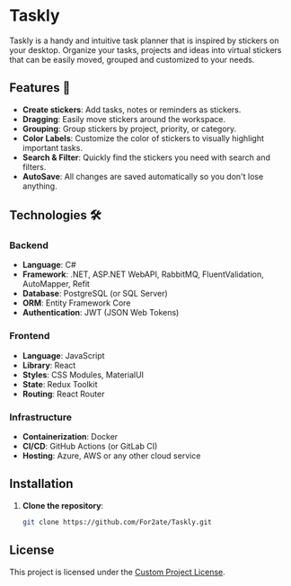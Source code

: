 # Taskly

Taskly is a handy and intuitive task planner that is inspired by stickers on your desktop. Organize your tasks, projects and ideas into virtual stickers that can be easily moved, grouped and customized to your needs.

## Features 🌟

- **Create stickers**: Add tasks, notes or reminders as stickers.
- **Dragging**: Easily move stickers around the workspace.
- **Grouping**: Group stickers by project, priority, or category.
- **Color Labels**: Customize the color of stickers to visually highlight important tasks.
- **Search & Filter**: Quickly find the stickers you need with search and filters.
- **AutoSave**: All changes are saved automatically so you don't lose anything.

## Technologies 🛠️

### Backend

- **Language**: C#
- **Framework**: .NET, ASP.NET WebAPI, RabbitMQ, FluentValidation, AutoMapper, Refit
- **Database**: PostgreSQL (or SQL Server)
- **ORM**: Entity Framework Core
- **Authentication**: JWT (JSON Web Tokens)

### Frontend

- **Language**: JavaScript
- **Library**: React
- **Styles**: CSS Modules, MaterialUI
- **State**: Redux Toolkit
- **Routing**: React Router

### Infrastructure

- **Containerization**: Docker
- **CI/CD**: GitHub Actions (or GitLab CI)
- **Hosting**: Azure, AWS or any other cloud service

## Installation

1. **Clone the repository**:
   ```bash
   git clone https://github.com/For2ate/Taskly.git
   
## License 
    
 This project is licensed under the [Custom Project License](LICENSE). 
